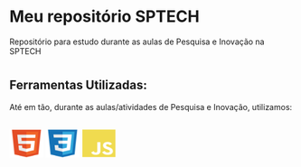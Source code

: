 # Meu repositório SPTECH

Repositório para estudo durante as aulas de Pesquisa e Inovação na SPTECH

#

## Ferramentas Utilizadas:

Até em tão, durante as aulas/atividades de Pesquisa e Inovação, utilizamos:

<br>

<div align="left">
   <img align="center" alt="Luigi-HTML" height="50" width="60" src="https://raw.githubusercontent.com/devicons/devicon/master/icons/html5/html5-original.svg">
  <img align="center" alt="Luigi-CSS" height="50" width="60" src="https://raw.githubusercontent.com/devicons/devicon/master/icons/css3/css3-original.svg">
  <img align="center" alt="Luigi-Js" height="50" width="60" src="https://raw.githubusercontent.com/devicons/devicon/master/icons/javascript/javascript-plain.svg">
</div>

#